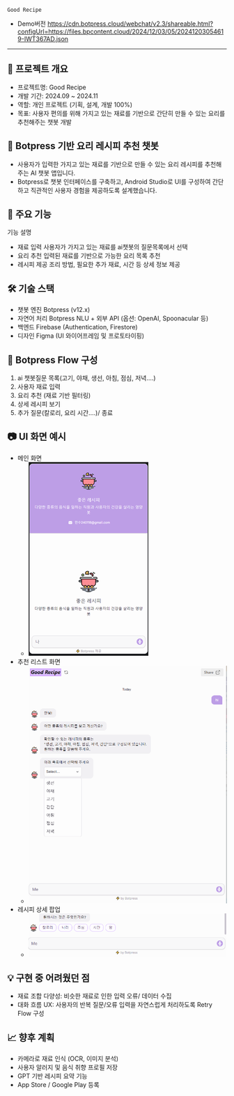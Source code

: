 `` Good Recipe ``

* Demo버전 <https://cdn.botpress.cloud/webchat/v2.3/shareable.html?configUrl=https://files.bpcontent.cloud/2024/12/03/05/20241203054619-IWT367AD.json>
     
--- 
## 📱 프로젝트 개요
* 프로젝트명: Good Recipe
* 개발 기간: 2024.09 ~ 2024.11
* 역할: 개인 프로젝트 (기획, 설계, 개발 100%)
* 목표: 사용자 편의를 위해 가지고 있는 재료를 기반으로 간단히 만들 수 있는 요리를 추천해주는 챗봇 개발

## 🧠 Botpress 기반 요리 레시피 추천 챗봇
* 사용자가 입력한 가지고 있는 재료를 기반으로 만들 수 있는 요리 레시피를 추천해주는 AI 챗봇 앱입니다.
* Botpress로 챗봇 인터페이스를 구축하고, Android Studio로 UI를 구성하여 간단하고 직관적인 사용자 경험을 제공하도록 설계했습니다.

## 🧩 주요 기능
기능	설명
* 재료 입력	사용자가 가지고 있는 재료를 ai챗봇의 질문목록에서 선택
* 요리 추천	입력된 재료를 기반으로 가능한 요리 목록 추천
* 레시피 제공	조리 방법, 필요한 추가 재료, 시간 등 상세 정보 제공

## 🛠️ 기술 스택
* 챗봇 엔진	Botpress (v12.x)
* 자연어 처리	Botpress NLU + 외부 API (옵션: OpenAI, Spoonacular 등)
* 백엔드	Firebase (Authentication, Firestore)
* 디자인	Figma (UI 와이어프레임 및 프로토타이핑)

## 🤖 Botpress Flow 구성
1. ai 챗봇질문 목록(고기, 야채, 생선, 아침, 점심, 저녁....)
2. 사용자 재료 입력
3. 요리 추천 (재료 기반 필터링)
4. 상세 레시피 보기
5. 추가 질문(칼로리, 요리 시간....)/ 종료

## 📷 UI 화면 예시
* 메인 화면
     * ![GOOD Recipe](./GOOD%20RECIPE.png)
* 추천 리스트 화면
     * ![추천 창](./botpress_select.PNG)
* 레시피 상세 팝업
     * ![기타 선택](./botpress_another.PNG)

## 💡 구현 중 어려웠던 점
* 재료 조합 다양성: 비슷한 재료로 인한 입력 오류/ 데이터 수집
* 대화 흐름 UX: 사용자의 반복 질문/오류 입력을 자연스럽게 처리하도록 Retry Flow 구성

## 📈 향후 계획
* 카메라로 재료 인식 (OCR, 이미지 분석)
* 사용자 알러지 및 음식 취향 프로필 저장
* GPT 기반 레시피 요약 기능
* App Store / Google Play 등록

